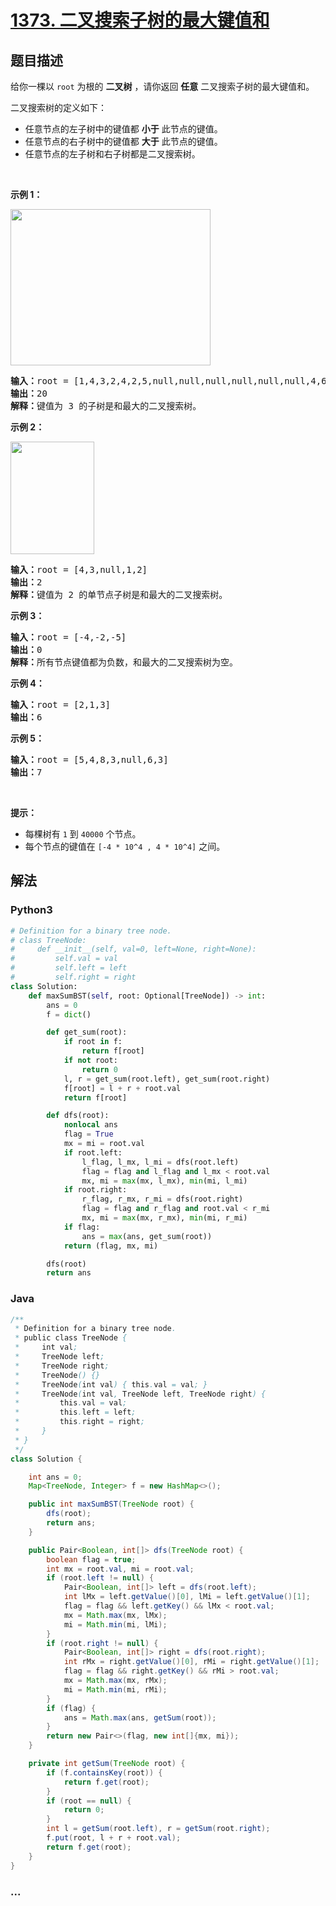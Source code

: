 # [1373. 二叉搜索子树的最大键值和](https://leetcode-cn.com/problems/maximum-sum-bst-in-binary-tree)



## 题目描述

<!-- 这里写题目描述 -->

<p>给你一棵以 <code>root</code> 为根的 <strong>二叉树</strong> ，请你返回 <strong>任意</strong> 二叉搜索子树的最大键值和。</p>

<p>二叉搜索树的定义如下：</p>

<ul>
	<li>任意节点的左子树中的键值都 <strong>小于</strong> 此节点的键值。</li>
	<li>任意节点的右子树中的键值都 <strong>大于</strong> 此节点的键值。</li>
	<li>任意节点的左子树和右子树都是二叉搜索树。</li>
</ul>

<p> </p>

<p><strong>示例 1：</strong></p>

<p><img alt="" src="https://assets.leetcode-cn.com/aliyun-lc-upload/uploads/2020/03/07/sample_1_1709.png" style="height: 250px; width: 320px;" /></p>

<pre>
<strong>输入：</strong>root = [1,4,3,2,4,2,5,null,null,null,null,null,null,4,6]
<strong>输出：</strong>20
<strong>解释：</strong>键值为 3 的子树是和最大的二叉搜索树。
</pre>

<p><strong>示例 2：</strong></p>

<p><img alt="" src="https://assets.leetcode-cn.com/aliyun-lc-upload/uploads/2020/03/07/sample_2_1709.png" style="height: 180px; width: 134px;" /></p>

<pre>
<strong>输入：</strong>root = [4,3,null,1,2]
<strong>输出：</strong>2
<strong>解释：</strong>键值为 2 的单节点子树是和最大的二叉搜索树。
</pre>

<p><strong>示例 3：</strong></p>

<pre>
<strong>输入：</strong>root = [-4,-2,-5]
<strong>输出：</strong>0
<strong>解释：</strong>所有节点键值都为负数，和最大的二叉搜索树为空。
</pre>

<p><strong>示例 4：</strong></p>

<pre>
<strong>输入：</strong>root = [2,1,3]
<strong>输出：</strong>6
</pre>

<p><strong>示例 5：</strong></p>

<pre>
<strong>输入：</strong>root = [5,4,8,3,null,6,3]
<strong>输出：</strong>7
</pre>

<p> </p>

<p><strong>提示：</strong></p>

<ul>
	<li>每棵树有 <code>1</code> 到 <code>40000</code> 个节点。</li>
	<li>每个节点的键值在 <code>[-4 * 10^4 , 4 * 10^4]</code> 之间。</li>
</ul>


## 解法

<!-- 这里可写通用的实现逻辑 -->

<!-- tabs:start -->

### **Python3**

<!-- 这里可写当前语言的特殊实现逻辑 -->

```python
# Definition for a binary tree node.
# class TreeNode:
#     def __init__(self, val=0, left=None, right=None):
#         self.val = val
#         self.left = left
#         self.right = right
class Solution:
    def maxSumBST(self, root: Optional[TreeNode]) -> int:
        ans = 0
        f = dict()

        def get_sum(root):
            if root in f:
                return f[root]
            if not root:
                return 0
            l, r = get_sum(root.left), get_sum(root.right)
            f[root] = l + r + root.val
            return f[root]

        def dfs(root):
            nonlocal ans
            flag = True
            mx = mi = root.val
            if root.left:
                l_flag, l_mx, l_mi = dfs(root.left)
                flag = flag and l_flag and l_mx < root.val
                mx, mi = max(mx, l_mx), min(mi, l_mi)
            if root.right:
                r_flag, r_mx, r_mi = dfs(root.right)
                flag = flag and r_flag and root.val < r_mi
                mx, mi = max(mx, r_mx), min(mi, r_mi)
            if flag:
                ans = max(ans, get_sum(root))
            return (flag, mx, mi)

        dfs(root)
        return ans
```

### **Java**

<!-- 这里可写当前语言的特殊实现逻辑 -->

```java
/**
 * Definition for a binary tree node.
 * public class TreeNode {
 *     int val;
 *     TreeNode left;
 *     TreeNode right;
 *     TreeNode() {}
 *     TreeNode(int val) { this.val = val; }
 *     TreeNode(int val, TreeNode left, TreeNode right) {
 *         this.val = val;
 *         this.left = left;
 *         this.right = right;
 *     }
 * }
 */
class Solution {

    int ans = 0;
    Map<TreeNode, Integer> f = new HashMap<>();

    public int maxSumBST(TreeNode root) {
        dfs(root);
        return ans;
    }

    public Pair<Boolean, int[]> dfs(TreeNode root) {
        boolean flag = true;
        int mx = root.val, mi = root.val;
        if (root.left != null) {
            Pair<Boolean, int[]> left = dfs(root.left);
            int lMx = left.getValue()[0], lMi = left.getValue()[1];
            flag = flag && left.getKey() && lMx < root.val;
            mx = Math.max(mx, lMx);
            mi = Math.min(mi, lMi);
        }
        if (root.right != null) {
            Pair<Boolean, int[]> right = dfs(root.right);
            int rMx = right.getValue()[0], rMi = right.getValue()[1];
            flag = flag && right.getKey() && rMi > root.val;
            mx = Math.max(mx, rMx);
            mi = Math.min(mi, rMi);
        }
        if (flag) {
            ans = Math.max(ans, getSum(root));
        }
        return new Pair<>(flag, new int[]{mx, mi});
    }

    private int getSum(TreeNode root) {
        if (f.containsKey(root)) {
            return f.get(root);
        }
        if (root == null) {
            return 0;
        }
        int l = getSum(root.left), r = getSum(root.right);
        f.put(root, l + r + root.val);
        return f.get(root);
    }
}
```

### **...**

```

```

<!-- tabs:end -->
